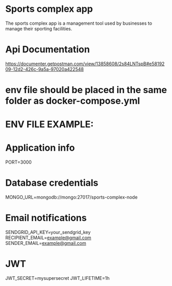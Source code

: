 # Sports complex app
The sports complex app is a management tool used by businesses to manage their sporting facilities.

# Api Documentation
https://documenter.getpostman.com/view/13858608/2s84LNTspB#e5819209-12d2-426c-9a5a-97020a422548

# env file should be placed in the same folder as docker-compose.yml


# ENV FILE EXAMPLE:

# Application info
PORT=3000

# Database credentials
MONGO_URL=mongodb://mongo:27017/sports-complex-node

# Email notifications
SENDGRID_API_KEY=your_sendgrid_key
RECIPIENT_EMAIL=example@gmail.com
SENDER_EMAIL=example@gmail.com

# JWT
JWT_SECRET=mysupersecret
JWT_LIFETIME=1h
